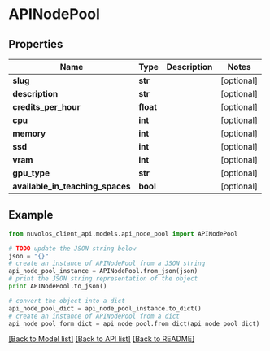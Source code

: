 # APINodePool


## Properties

Name | Type | Description | Notes
------------ | ------------- | ------------- | -------------
**slug** | **str** |  | [optional] 
**description** | **str** |  | [optional] 
**credits_per_hour** | **float** |  | [optional] 
**cpu** | **int** |  | [optional] 
**memory** | **int** |  | [optional] 
**ssd** | **int** |  | [optional] 
**vram** | **int** |  | [optional] 
**gpu_type** | **str** |  | [optional] 
**available_in_teaching_spaces** | **bool** |  | [optional] 

## Example

```python
from nuvolos_client_api.models.api_node_pool import APINodePool

# TODO update the JSON string below
json = "{}"
# create an instance of APINodePool from a JSON string
api_node_pool_instance = APINodePool.from_json(json)
# print the JSON string representation of the object
print APINodePool.to_json()

# convert the object into a dict
api_node_pool_dict = api_node_pool_instance.to_dict()
# create an instance of APINodePool from a dict
api_node_pool_form_dict = api_node_pool.from_dict(api_node_pool_dict)
```
[[Back to Model list]](../README.md#documentation-for-models) [[Back to API list]](../README.md#documentation-for-api-endpoints) [[Back to README]](../README.md)


